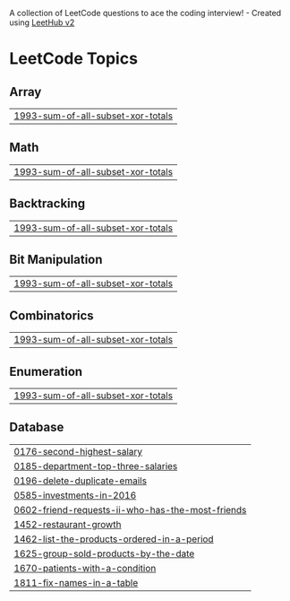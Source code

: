 A collection of LeetCode questions to ace the coding interview! - Created using [LeetHub v2](https://github.com/arunbhardwaj/LeetHub-2.0)
<!---LeetCode Topics Start-->
# LeetCode Topics
## Array
|  |
| ------- |
| [1993-sum-of-all-subset-xor-totals](https://github.com/bhushan-madankar/leetcode-solutions/tree/master/1993-sum-of-all-subset-xor-totals) |
## Math
|  |
| ------- |
| [1993-sum-of-all-subset-xor-totals](https://github.com/bhushan-madankar/leetcode-solutions/tree/master/1993-sum-of-all-subset-xor-totals) |
## Backtracking
|  |
| ------- |
| [1993-sum-of-all-subset-xor-totals](https://github.com/bhushan-madankar/leetcode-solutions/tree/master/1993-sum-of-all-subset-xor-totals) |
## Bit Manipulation
|  |
| ------- |
| [1993-sum-of-all-subset-xor-totals](https://github.com/bhushan-madankar/leetcode-solutions/tree/master/1993-sum-of-all-subset-xor-totals) |
## Combinatorics
|  |
| ------- |
| [1993-sum-of-all-subset-xor-totals](https://github.com/bhushan-madankar/leetcode-solutions/tree/master/1993-sum-of-all-subset-xor-totals) |
## Enumeration
|  |
| ------- |
| [1993-sum-of-all-subset-xor-totals](https://github.com/bhushan-madankar/leetcode-solutions/tree/master/1993-sum-of-all-subset-xor-totals) |
## Database
|  |
| ------- |
| [0176-second-highest-salary](https://github.com/bhushan-madankar/leetcode-solutions/tree/master/0176-second-highest-salary) |
| [0185-department-top-three-salaries](https://github.com/bhushan-madankar/leetcode-solutions/tree/master/0185-department-top-three-salaries) |
| [0196-delete-duplicate-emails](https://github.com/bhushan-madankar/leetcode-solutions/tree/master/0196-delete-duplicate-emails) |
| [0585-investments-in-2016](https://github.com/bhushan-madankar/leetcode-solutions/tree/master/0585-investments-in-2016) |
| [0602-friend-requests-ii-who-has-the-most-friends](https://github.com/bhushan-madankar/leetcode-solutions/tree/master/0602-friend-requests-ii-who-has-the-most-friends) |
| [1452-restaurant-growth](https://github.com/bhushan-madankar/leetcode-solutions/tree/master/1452-restaurant-growth) |
| [1462-list-the-products-ordered-in-a-period](https://github.com/bhushan-madankar/leetcode-solutions/tree/master/1462-list-the-products-ordered-in-a-period) |
| [1625-group-sold-products-by-the-date](https://github.com/bhushan-madankar/leetcode-solutions/tree/master/1625-group-sold-products-by-the-date) |
| [1670-patients-with-a-condition](https://github.com/bhushan-madankar/leetcode-solutions/tree/master/1670-patients-with-a-condition) |
| [1811-fix-names-in-a-table](https://github.com/bhushan-madankar/leetcode-solutions/tree/master/1811-fix-names-in-a-table) |
<!---LeetCode Topics End-->